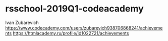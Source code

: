 # rsschool-2019Q1-codeacademy
Ivan Zubarevich<br>
https://www.codecademy.com/users/zubarevich938706868241/achievements
https://htmlacademy.ru/profile/id1022721/achievements
